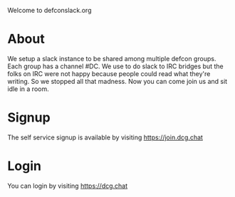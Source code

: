 Welcome to defconslack.org

# About

We setup a slack instance to be shared among multiple defcon groups.  Each group has a channel #DC<AREA CODE>.   We use to do slack to IRC bridges but the folks on IRC were not happy because people could read what they're writing.   So we stopped all that madness.   Now you can come join us and sit idle in a room.

# Signup

The self service signup is available by visiting https://join.dcg.chat

# Login

You can login by visiting https://dcg.chat


